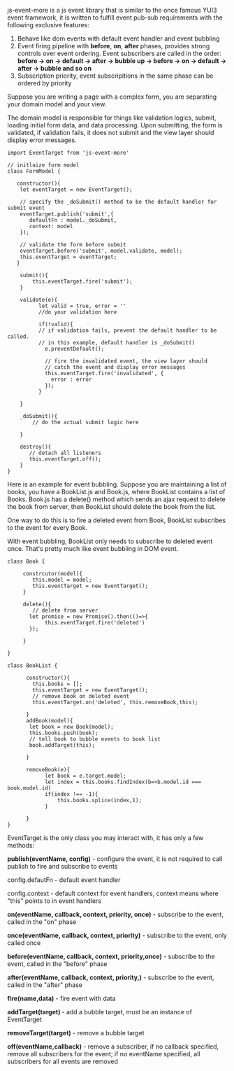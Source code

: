 js-event-more is a js event library that is similar to the once famous YUI3 event framework, it is written to fulfill event pub-sub requirements with the following exclusive features:

1. Behave like dom events with default event handler and event bubbling
2. Event firing pipeline with <strong>before</strong>, <strong>on</strong>, <strong>after</strong> phases, provides strong controls over event ordering. Event subscribers are called in the order: <strong>before -> on -> default -> after -> bubble up -> before -> on -> default -> after -> bubble and so on</strong>
3.  Subscription priority, event subscripitions in the same phase can be ordered by priority



Suppose you are writing a page with a complex form, you are separating your domain model and your view.  

The domain model is responsible for things like validation logics, submit, loading initial form data, and data processing. Upon submitting, the form is validated, if validation fails, it does not submit and the view layer should display error messages. 



~~~
import EventTarget from 'js-event-more'

// initlaize form model
class FormModel {

   constructor(){
   	let eventTarget = new EventTarget();
   	
   	// specify the _doSubmit() method to be the default handler for submit event
   	eventTarget.publish('submit',{
       defaultFn : model._doSubmit,
       context: model     
	});
	
    // validate the form before submit
    eventTarget.before('submit', model.validate, model);
	this.eventTarget = eventTarget;
   }
   
	submit(){
		this.eventTarget.fire('submit');
	}
	
	validate(e){
		  let valid = true, error = ''
       	  //do your validation here

          if(!valid){
          // if validation fails, prevent the default handler to be called.
          // in this example, default handler is _doSubmit()
          	e.preventDefault();
          	
          	// fire the invalidated event, the view layer should 
          	// catch the event and display error messages
          	this.eventTarget.fire('invalidated', {
          	  error : error
          	});
          }
			
	}
	
	_doSubmit(){
		// do the actual submit logic here
	
	}
	
	destroy(){
	   // detach all listeners
	   this.eventTarget.off();
	}
}

~~~



Here is an example for event bubbling. Suppose you are  maintaining a list of books, you have a BookList.js and Book.js, where BookList contains a list of Books. Book.js has a delete() method which sends an ajax request to delete the book from server, then BookList should delete the book from the list. 

One way to do this is to fire a deleted event from Book, BookList subscribes to the event for every Book. 

With event bubbling, BookList only needs to subscribe to deleted event once. That's pretty much like event bubbling in DOM event.

```
class Book {

     constrcutor(model){
        this.model = model;
        this.eventTarget = new EventTarget();
     }
	
     delete(){
        // delete from server
       let promise = new Promise().then(()=>{
       		this.eventTarget.fire('deleted')
       });
        
     }

}  

class BookList {
      
      constructor(){
        this.books = [];
        this.eventTarget = new EventTarget();
        // remove book on deleted event
        this.eventTarget.on('deleted', this.removeBook,this);
      
      }
      addBook(model){
       let book = new Book(model);
       this.books.push(book);
       // tell book to bubble events to book list
       book.addTarget(this);
       
      }
      
      removeBook(e){
      		let book = e.target.model;
      		let index = this.books.findIndex(b=>b.model.id === book.model.id)
      		if(index !== -1){
      			this.books.splice(index,1);
      		}
      
      }	
}
```



EventTarget is the only class you may interact with, it has only a few methods:



<strong>publish(eventName, config)</strong> - configure the event, it is not required to call publish to fire and subscribe to events

config.defautFn - default event handler

config.context - default context for event handlers, context means where "this" points to in event handlers



<strong>on(eventName, callback, context, priority, once)</strong> -  subscribe to the event, called in the "on" phase

<strong>once(eventName, callback, context, priority)</strong> -  subscribe to the event, only called once

<strong>before(eventName, callback, context, priority,once)</strong> -  subscribe to the event, called in the "before" phase

<strong>after(eventName, callback, context, priority,)</strong> -  subscribe to the event, called in the "after" phase

<strong>fire(name,data)</strong> - fire event with data

<strong>addTarget(target) </strong> - add a bubble target, must be an instance of EventTarget

<strong>removeTarget(target)</strong> - remove a bubble target

<strong>off(eventName,callback)</strong> - remove a subscriber, if no callback specified, remove all subscribers for the event; if no eventName specified, all subscribers for all events are removed




